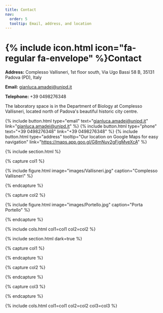 ```yaml
---
title: Contact
nav:
  order: 5
  tooltip: Email, address, and location
---
```


# {% include icon.html icon="fa-regular fa-envelope" %}Contact

**Address:** Complesso Vallisneri, 1st floor south, Via Ugo Bassi 58 B, 35131 Padova (PD), Italy

**Email:** gianluca.amadei@unipd.it

**Telephone:** +39 0498276348

The laboratory space is in the Department of Biology at Complesso Vallisneri, located north of Padova's beautiful historic city centre. 

{%
  include button.html
  type="email"
  text="gianluca.amadei@unipd.it"
  link="gianluca.amadei@unipd.it"
%}
{%
  include button.html
  type="phone"
  text="+39 0498276348"
  link="+39 0498276348"
%}
{%
  include button.html
  type="address"
  tooltip="Our location on Google Maps for easy navigation"
  link="https://maps.app.goo.gl/G8mNuy2gFigMveXcA"
%}

{% include section.html %}

{% capture col1 %}

{%
  include figure.html
  image="images/Vallisneri.jpg"
  caption="Complesso Vallisneri"
%}

{% endcapture %}

{% capture col2 %}

{%
  include figure.html
  image="images/Portello.jpg"
  caption="Porta Portello"
%}

{% endcapture %}

{% include cols.html col1=col1 col2=col2 %}

{% include section.html dark=true %}

{% capture col1 %}

{% endcapture %}

{% capture col2 %}

{% endcapture %}

{% capture col3 %}

{% endcapture %}

{% include cols.html col1=col1 col2=col2 col3=col3 %}
